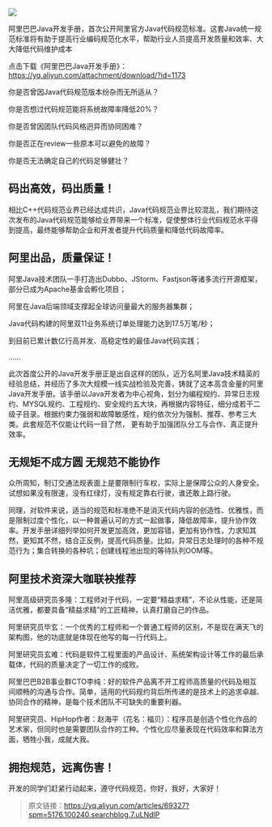 ![](https://image.xiaoxiaofeng.site/blog/2023/05/18/xxf-20230518140049.jpg?xxfjava)

阿里巴巴Java开发手册，首次公开阿里官方Java代码规范标准。这套Java统一规范标准将有助于提高行业编码规范化水平，帮助行业人员提高开发质量和效率、大大降低代码维护成本

点击下载《阿里巴巴Java开发手册》：https://yq.aliyun.com/attachment/download/?id=1173

你是否曾因Java代码规范版本纷杂而无所适从？

你是否想过代码规范能将系统故障率降低20%？

你是否曾因团队代码风格迥异而协同困难？

你是否正在review一些原本可以避免的故障？

你是否无法确定自己的代码足够健壮？ 

## 码出高效，码出质量！

相比C++代码规范业界已经达成共识，Java代码规范业界比较混乱，我们期待这次发布的Java代码规范能够给业界带来一个标准，促使整体行业代码规范水平得到提高，最终能够帮助企业和开发者提升代码质量和降低代码故障率。

## 阿里出品，质量保证！

阿里Java技术团队一手打造出Dubbo、JStorm、Fastjson等诸多流行开源框架，部分已成为Apache基金会孵化项目；

阿里在Java后端领域支撑起全球访问量最大的服务器集群；

Java代码构建的阿里双11业务系统订单处理能力达到17.5万笔/秒；

到目前已累计数亿行高并发、高稳定性的最佳Java代码实践；

……

此次首度公开的Java开发手册正是出自这样的团队，近万名阿里Java技术精英的经验总结，并经历了多次大规模一线实战检验及完善，铸就了这本高含金量的阿里Java开发手册。该手册以Java开发者为中心视角，划分为编程规约、异常日志规约、MYSQL规约、工程规约、安全规约五大块，再根据内容特征，细分成若干二级子目录。根据约束力强弱和故障敏感性，规约依次分为强制、推荐、参考三大类。此套规范不仅能让代码一目了然， 更有助于加强团队分工与合作、真正提升效率。 

## 无规矩不成方圆 无规范不能协作

众所周知，制订交通法规表面上是要限制行车权，实际上是保障公众的人身安全。试想如果没有限速，没有红绿灯，没有规定靠右行驶，谁还敢上路行驶。 

同理，对软件来说，适当的规范和标准绝不是消灭代码内容的创造性、优雅性，而是限制过度个性化，以一种普遍认可的方式一起做事，降低故障率，提升协作效率。开发手册详细列举如何开发更加高效，更加容错，更加有协作性，力求知其然，更知其不然，结合正反例，提高代码质量。比如，异常日志处理时的各种不规范行为；集合转换的各种坑；创建线程池出现的等待队列OOM等。 

## 阿里技术资深大咖联袂推荐

阿里高级研究员多隆：工程师对于代码，一定要“精益求精”，不论从性能，还是简洁优雅，都要具备“精益求精”的工匠精神，认真打磨自己的作品。 

阿里研究员毕玄：一个优秀的工程师和一个普通工程师的区别，不是现在满天飞的架构图，他的功底就是体现在他写的每一行代码上。 

阿里研究员玄难：代码是软件工程里面的产品设计、系统架构设计等工作的最后承载体，代码的质量决定了一切工作的成败。 

阿里巴巴B2B事业群CTO李纯：好的软件产品离不开工程师高质量的代码及相互间顺畅的沟通与合作。简单，适用的代码规约背后所传递的是技术上的追求卓越、协同合作的精神，是每个技术团队不可缺失的重要利器。 

阿里研究员、HipHop作者：赵海平（花名：福贝）：程序员是创造个性化作品的艺术家，但同时也是需要团队合作的工种。个性化应尽量表现在代码效率和算法方面，牺牲小我，成就大我。 

## 拥抱规范，远离伤害！

开发的同学们赶紧行动起来，遵守代码规范，你好，我好，大家好！ 

> 原文链接：https://yq.aliyun.com/articles/69327?spm=5176.100240.searchblog.7.uLNdlP